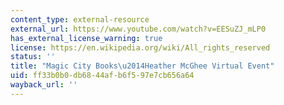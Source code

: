 ```yaml
---
content_type: external-resource
external_url: https://www.youtube.com/watch?v=EESuZJ_mLP0
has_external_license_warning: true
license: https://en.wikipedia.org/wiki/All_rights_reserved
status: ''
title: "Magic City Books\u2014Heather McGhee Virtual Event"
uid: ff33b0b0-db68-44af-b6f5-97e7cb656a64
wayback_url: ''
---
```


